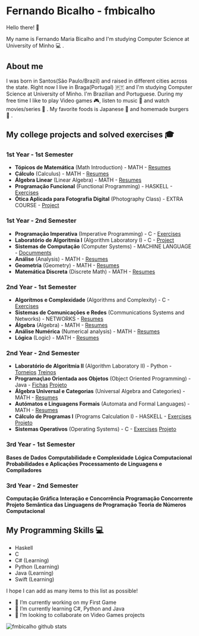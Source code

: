 # Fernando Bicalho - fmbicalho

Hello there! 👋

My name is Fernando Maria Bicalho and I'm studying Computer Science at University of Minho 💻 . 

## About me

I was born in Santos(São Paulo/Brazil) and raised in different cities across the state. Right now I live in Braga(Portugal) 🇵🇹 and I'm studying Computer Science at University of Minho. I'm Brazilian and Portuguese. During my free time I like to play Video games 🎮, listen to music 🎵 and watch movies/series 🍿 . My favorite foods is Japanese 🍣  and homemade burgers 🍔 .


## My college projects and solved exercises 🎓

### 1st Year - 1st Semester

- **Tópicos de Matemática** (Math Introduction) - MATH - [Resumes](https://github.com/fmbicalho/TOPICOS-DE-MATEMATICA)
- **Cálculo** (Calculus) - MATH - [Resumes](https://github.com/fmbicalho/CALCULO)
- **Álgebra Linear** (Linear Algebra) - MATH - [Resumes]()
- **Programação Funcional** (Functional Programming) - HASKELL - [Exercises](https://github.com/fmbicalho/PROGRAMACAO-FUNCIONAL)
- **Ótica Aplicada para Fotografia Digital** (Photography Class) - EXTRA COURSE - [Project]()


### 1st Year - 2nd Semester

- **Programação Imperativa** (Imperative Programming) - C - [Exercises](https://github.com/fmbicalho/PROGRAMACAO-IMPERATIVA)
- **Laboratório de Algoritmia I** (Algorithm Laboratory I) - C - [Project](https://github.com/fmbicalho/LABORATORIO-ALGORITMIA)
- **Sistemas de Computação** (Computer Systems) - MACHINE LANGUAGE - [Documments](https://github.com/fmbicalho/SISTEMAS-COMPUTACAO)
- **Análise** (Analysis) - MATH - [Resumes]()
- **Geometria** (Geometry) - MATH - [Resumes]()
- **Matemática Discreta** (Discrete Math) - MATH - [Resumes]()


### 2nd Year - 1st Semester

- **Algorítmos e Complexidade** (Algorithms and Complexity) - C - [Exercises](https://github.com/fmbicalho/ALGORITMOS-E-COPLEXIDADE)
- **Sistemas de Comunicações e Redes** (Communications Systems and Networks) - NETWORKS - [Resumes]()
- **Álgebra** (Algebra) - MATH - [Resumes]()
- **Análise Numérica** (Numerical analysis) - MATH - [Resumes]()
- **Lógica** (Logic) - MATH - [Resumes]()

### 2nd Year - 2nd Semester

- **Laboratório de Algoritmia II** (Algorithm Laboratory II) - Python - [Torneios](https://github.com/fmbicalho/LABORATORIO-ALGORITMIA-II)
                                                                        [Treinos](https://github.com/fmbicalho/LABORATORIO-ALGORITMIA-II)
- **Programaç\ao Orientada aos Objetos** (Object Oriented Programming) - Java - [Fichas](https://github.com/fmbicalho/PROGRAMACAO-ORIENTADA-OBJETO)
                                                                                [Projeto](https://github.com/fmbicalho/PROGRAMACAO-ORIENTADA-OBJETO)
- **Álgebra Universal e Categorias** (Universal Algebra and Categories) - MATH - [Resumes]()
- **Autómatos e Linguagens Formais** (Automata and Formal Languages) - MATH - [Resumes]()
- **Cálculo de Programas I** (Programs Calculation I) - HASKELL - [Exercises]()
                                                                  [Projeto]()
- **Sistemas Operativos** (Operating Systems) - C - [Exercises]()
                                                    [Projeto]()

### 3rd Year - 1st Semester

**Bases de Dados**
**Computabilidade e Complexidade**
**Lógica Computacional**
**Probabilidades e Aplicações**
**Processamento de Linguagens e Compiladores**

### 3rd Year - 2nd Semester

**Computação Gráfica**
**Interação e Concorrência**
**Programação Concorrente**
**Projeto**
**Semântica das Linguagens de Programação**
**Teoria de Números Computacional**

## My Programming Skills 💻

- Haskell
- C
- C# (Learning)
- Python (Learning)
- Java (Learning)
- Swift (Learning)

I hope I can add as many items to this list as possible!

- 🔭 I’m currently working on my First Game
- 🌱 I’m currently learning C#, Python and Java
- 👯 I’m looking to collaborate on Video Games projects


![fmbicalho github stats](https://github-readme-stats.vercel.app/api?username=fmbicalho)
